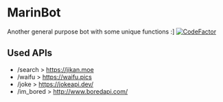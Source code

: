 # MarinBot
Another general purpose bot with some unique functions :]
 [![CodeFactor](https://www.codefactor.io/repository/github/justlian/marinbot/badge)](https://www.codefactor.io/repository/github/justlian/marinbot)

## Used APIs
 - /search > https://jikan.moe
 - /waifu > https://waifu.pics
 - /joke > https://jokeapi.dev/
 - /im_bored > http://www.boredapi.com/
